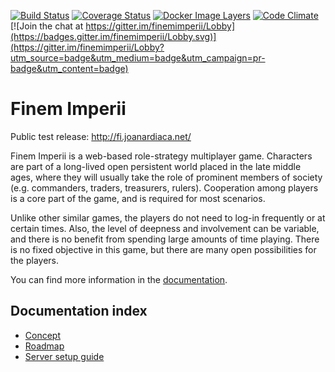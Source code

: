 [![Build Status](https://travis-ci.org/jardiacaj/finem_imperii.svg?branch=master)](https://travis-ci.org/jardiacaj/finem_imperii)
[![Coverage Status](https://coveralls.io/repos/github/jardiacaj/finem_imperii/badge.svg?branch=HEAD)](https://coveralls.io/github/jardiacaj/finem_imperii?branch=HEAD)
[![Docker Image Layers](https://images.microbadger.com/badges/image/jardiacaj/finem_imperii.svg)](https://microbadger.com/images/jardiacaj/finem_imperii)
[![Code Climate](https://codeclimate.com/github/jardiacaj/finem_imperii/badges/gpa.svg)](https://codeclimate.com/github/jardiacaj/finem_imperii)
[![Join the chat at https://gitter.im/finemimperii/Lobby](https://badges.gitter.im/finemimperii/Lobby.svg)](https://gitter.im/finemimperii/Lobby?utm_source=badge&utm_medium=badge&utm_campaign=pr-badge&utm_content=badge)

# Finem Imperii

Public test release: http://fi.joanardiaca.net/

Finem Imperii is a web-based role-strategy multiplayer game. Characters
are part of a long-lived open persistent world placed in the late
middle ages, where they will usually take the role of prominent members
of society (e.g. commanders, traders, treasurers, rulers). Cooperation
among players is a core part of the game, and is required for most
scenarios.

Unlike other similar games, the players do not need to log-in
frequently or at certain times. Also, the level of deepness and
involvement can be variable, and there is no benefit from spending
large amounts of time playing. There is no fixed objective in this
game, but there are many open possibilities for the players.

You can find more information in the [documentation][1].

## Documentation index

 - [Concept](https://github.com/jardiacaj/finem_imperii/blob/master/docs/1-concept.md)
 - [Roadmap](https://github.com/jardiacaj/finem_imperii/blob/master/docs/2-roadmap.md)
 - [Server setup guide](https://github.com/jardiacaj/finem_imperii/blob/master/docs/4-server_setup.md)


[1]: https://github.com/jardiacaj/finem_imperii/tree/master/docs
